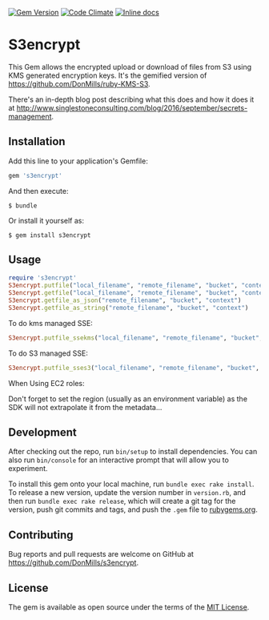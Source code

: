 [![Gem Version](https://badge.fury.io/rb/s3encrypt@2x.svg)](https://badge.fury.io/rb/s3encrypt) [![Code Climate](https://codeclimate.com/github/DonMills/ruby-kms-s3-gem/badges/gpa.svg)](https://codeclimate.com/github/DonMills/ruby-kms-s3-gem) [![Inline docs](http://inch-ci.org/github/DonMills/ruby-kms-s3-gem.svg?branch=master&style=shields)](http://inch-ci.org/github/DonMills/ruby-kms-s3-gem)

# S3encrypt

This Gem allows the encrypted upload or download of files from S3 using KMS generated encryption keys.
It's the gemified version of https://github.com/DonMills/ruby-KMS-S3.

There's an in-depth blog post describing what this does and how it does it at http://www.singlestoneconsulting.com/blog/2016/september/secrets-management.

## Installation

Add this line to your application's Gemfile:

```ruby
gem 's3encrypt'
```

And then execute:

    $ bundle

Or install it yourself as:

    $ gem install s3encrypt

## Usage

```ruby
require 's3encrypt'
S3encrypt.putfile("local_filename", "remote_filename", "bucket", "context", "masterkmskey")
S3encrypt.getfile("local_filename", "remote_filename", "bucket", "context")
S3encrypt.getfile_as_json("remote_filename", "bucket", "context")
S3encrypt.getfile_as_string("remote_filename", "bucket", "context")
```

To do kms managed SSE:

```ruby
S3encrypt.putfile_ssekms("local_filename", "remote_filename", "bucket", "context", "masterkmskey")
```

To do S3 managed SSE:

```ruby
S3encrypt.putfile_sses3("local_filename", "remote_filename", "bucket", "context", "masterkmskey")
```

When Using EC2 roles:

Don't forget to set the region (usually as an environment variable) as the SDK will not extrapolate it from the metadata...

## Development

After checking out the repo, run `bin/setup` to install dependencies. You can also run `bin/console` for an interactive prompt that will allow you to experiment.

To install this gem onto your local machine, run `bundle exec rake install`. To release a new version, update the version number in `version.rb`, and then run `bundle exec rake release`, which will create a git tag for the version, push git commits and tags, and push the `.gem` file to [rubygems.org](https://rubygems.org).

## Contributing

Bug reports and pull requests are welcome on GitHub at https://github.com/DonMills/s3encrypt.


## License

The gem is available as open source under the terms of the [MIT License](http://opensource.org/licenses/MIT).
